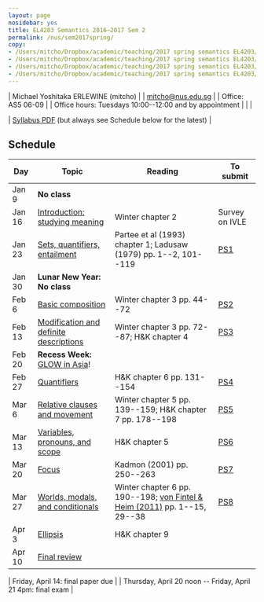 ```yaml
---
layout: page
nosidebar: yes
title: EL4203 Semantics 2016–2017 Sem 2
permalink: /nus/sem2017spring/
copy:
- /Users/mitcho/Dropbox/academic/teaching/2017 spring semantics EL4203/syllabus/syllabus.pdf
- /Users/mitcho/Dropbox/academic/teaching/2017 spring semantics EL4203/ps/ps*.pdf
- /Users/mitcho/Dropbox/academic/teaching/2017 spring semantics EL4203/handouts/handout*.pdf
- /Users/mitcho/Dropbox/academic/teaching/2017 spring semantics EL4203/ps/answers.pdf
---
```


| Michael Yoshitaka ERLEWINE (mitcho) |
| <a href='mailto:mitcho@nus.edu.sg'>mitcho@nus.edu.sg</a> |
| Office: AS5 06-09 |
| Office hours: Tuesdays 10:00--12:00 and by appointment |
| |

| [Syllabus PDF](syllabus.pdf) (but always see Schedule below for the latest) |

## Schedule

| Day | Topic | Reading | To submit |
|-----|-------|---------|-----------|
| Jan 9 | **No class** |
| Jan 16 | [Introduction: studying meaning](handout01.pdf) | Winter chapter 2 | Survey on IVLE |
| Jan 23 | [Sets, quantifiers, entailment](handout02.pdf) | Partee et al (1993) chapter 1; Ladusaw (1979) pp. 1--2, 101--119 | [PS1](ps1.pdf) |
| Jan 30 | **Lunar New Year: No class** |
| Feb 6 | [Basic composition](handout03.pdf) | Winter chapter 3 pp. 44--72 | [PS2](ps2.pdf) |
| Feb 13 | [Modification and definite descriptions](handout04.pdf) | Winter chapter 3 pp. 72--87; H&amp;K chapter 4 | [PS3](ps3.pdf) |
| Feb 20 | **Recess Week:** [GLOW in Asia](https://lingconf.com/glowinasia2017/)! |
| Feb 27 | [Quantifiers](handout05.pdf) | H&amp;K chapter 6 pp. 131--154 | [PS4](ps4.pdf) |
| Mar 6 | [Relative clauses and movement](handout06.pdf) | Winter chapter 5 pp. 139--159; H&amp;K chapter 7 pp. 178--198 | [PS5](ps5.pdf) |
| Mar 13 | [Variables, pronouns, and scope](handout07.pdf) | H&amp;K chapter 5 | [PS6](ps6.pdf) |
| Mar 20 | [Focus](handout08.pdf) | Kadmon (2001) pp. 250--263 | [PS7](ps7.pdf) |
| Mar 27 | [Worlds, modals, and conditionals](handout09.pdf) | Winter chapter 6 pp. 190--198; [von Fintel &amp; Heim (2011)](http://web.mit.edu/fintel/fintel-heim-intensional.pdf) pp. 1--15, 29--38 | [PS8](ps8.pdf) |
| Apr 3 | [Ellipsis](handout10.pdf) | H&amp;K chapter 9 | |
| Apr 10 | [Final review](handout11.pdf) | | |

| Friday, April 14: final paper due |
| Thursday, April 20 noon -- Friday, April 21 4pm: final exam |
